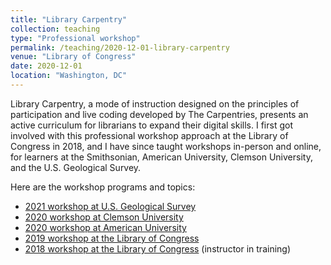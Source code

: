 ```yaml
---
title: "Library Carpentry"
collection: teaching
type: "Professional workshop"
permalink: /teaching/2020-12-01-library-carpentry
venue: "Library of Congress"
date: 2020-12-01
location: "Washington, DC"
---
```


Library Carpentry, a mode of instruction designed on the principles of participation and live coding developed by The Carpentries, presents an active curriculum for librarians to expand their digital skills. I first got involved with this professional workshop approach at the Library of Congress in 2018, and I have since taught workshops in-person and online, for learners at the Smithsonian, American University, Clemson University, and the U.S. Geological Survey. 

Here are the workshop programs and topics: 

* [2021 workshop at U.S. Geological Survey](https://morskyjezek.github.io/2021-03-30-usgs-online/)
* [2020 workshop at Clemson University](https://shlake.github.io/2020-12-01-Clemson-online-NNLM/)
* [2020 workshop at American University](https://annajiat.github.io/2020-11-09-american-online/)
* [2019 workshop at the Library of Congress](https://morskyjezek.github.io/2019-09-24-libraryofcongress/)
* [2018 workshop at the Library of Congress](https://libcce.github.io/2018-09-18-LC/) (instructor in training)
